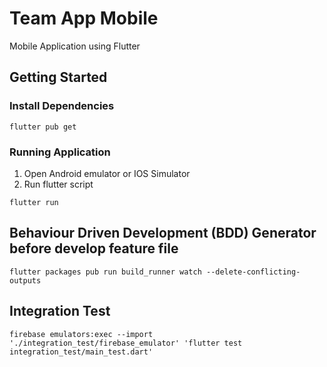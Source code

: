 # Team App Mobile

Mobile Application using Flutter

## Getting Started

### Install Dependencies
```
flutter pub get
```

### Running Application
1. Open Android emulator or IOS Simulator
2. Run flutter script
```
flutter run
```

## Behaviour Driven Development (BDD) Generator before develop feature file
```
flutter packages pub run build_runner watch --delete-conflicting-outputs
```

## Integration Test
```
firebase emulators:exec --import './integration_test/firebase_emulator' 'flutter test integration_test/main_test.dart'
```
